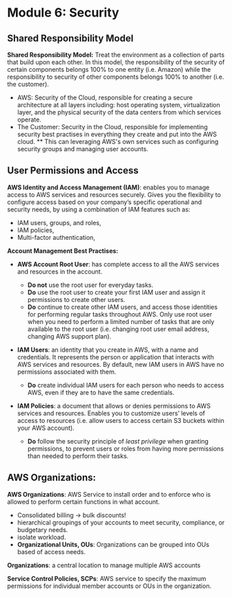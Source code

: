 # Module 6: Security
## Shared Responsibility Model
**Shared Responsibility Model:** Treat the environment as a collection of parts that build upon each other. In this model, the responsibility of the security of certain components belongs 100% to one entity (i.e. Amazon) while the responsibility to security of other components belongs 100% to another (i.e. the customer).
* AWS: Security of the Cloud, responsible for creating a secure architecture at all layers including: host operating system, virtualization layer, and the physical security of the data centers from which services operate. 
* The Customer: Security in the Cloud, responsible for implementing security best practises in everything they create and put into the AWS cloud.
** This can leveraging AWS's own services such as configuring security groups and managing user accounts. 

## User Permissions and Access
**AWS Identity and Access Management (IAM)**: enables you to manage access to AWS services and resources securely. Gives you the flexibility to configure access based on your company’s specific operational and security needs, by using a combination of IAM features such as:
  * IAM users, groups, and roles, 
  * IAM policies, 
  * Multi-factor authentication,

**Account Management Best Practises:**
* **AWS Account Root User**: has complete access to all the AWS services and resources in the account.
  *  **Do not** use the root user for everyday tasks.
  *  **Do** use the root user to create your first IAM user and assign it permissions to create other users.
  *  **Do** continue to create other IAM users, and access those identities for performing regular tasks throughout AWS. Only use root user when you need to perform a limited number of tasks that are only available to the root user (i.e. changing root user email address, changing AWS support plan).

* **IAM Users**: an identity that you create in AWS, with a name and credentials. It represents the person or application that interacts with AWS services and resources. By default, new IAM users in AWS have no permissions associated with them.
  *  **Do** create individual IAM users for each person who needs to access AWS, even if they are to have the same credentials.

* **IAM Policies**: a document that allows or denies permissions to AWS services and resources. Enables you to customize users’ levels of access to resources (i.e. allow users to access certain S3 buckets within your AWS account).
  *  **Do** follow the security principle of _least privilege_ when granting permissions, to prevent users or roles from having more permissions than needed to perform their tasks. 

## AWS Organizations:
**AWS Organizations**: AWS Service to install order and to enforce who is allowed to perform certain functions in what account.
* Consolidated billing -> bulk discounts!
* hierarchical groupings of your accounts to meet security, compliance, or budgetary needs.
* isolate workload.
* **Organizational Units, OUs**: Organizations can be grouped into OUs based of access needs.

**Organizations**: a central location to manage multiple AWS accounts

**Service Control Policies, SCPs**: AWS service to specify the maximum permissions for individual member accounts or OUs in the organization.
